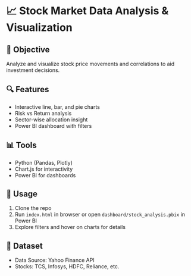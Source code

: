 # 📈 Stock Market Data Analysis & Visualization

## 🎯 Objective
Analyze and visualize stock price movements and correlations to aid investment decisions.

## 🔍 Features
- Interactive line, bar, and pie charts
- Risk vs Return analysis
- Sector-wise allocation insight
- Power BI dashboard with filters

## 📊 Tools
- Python (Pandas, Plotly)
- Chart.js for interactivity
- Power BI for dashboards

## 🚀 Usage
1. Clone the repo
2. Run `index.html` in browser or open `dashboard/stock_analysis.pbix` in Power BI
3. Explore filters and hover on charts for details

## 📁 Dataset
- Data Source: Yahoo Finance API
- Stocks: TCS, Infosys, HDFC, Reliance, etc.
